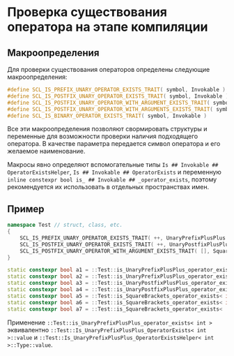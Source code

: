 # Проверка существования оператора на этапе компиляции

## Макроопределения

Для проверки существования операторов определены следующие макроопределения:

```cpp
#define SCL_IS_PREFIX_UNARY_OPERATOR_EXISTS_TRAIT( symbol, Invokable )
#define SCL_IS_POSTFIX_UNARY_OPERATOR_EXISTS_TRAIT( symbol, Invokable )
#define SCL_IS_POSTFIX_UNARY_OPERATOR_WITH_ARGUMENT_EXISTS_TRAIT( symbol, Invokable )
#define SCL_IS_POSTFIX_UNARY_OPERATOR_WITH_ARGUMENTS_EXISTS_TRAIT( symbol, Invokable )
#define SCL_IS_BINARY_OPERATOR_EXISTS_TRAIT( symbol, Invokable )
```

Все эти макроопределения позволяют свормировать структуры и переменные для возможности проверки наличия подходящего оператора. В качестве параметра передается символ оператора и его желаемое наименование.

Макросы явно определяют вспомогательные типы ```Is ## Invokable ## OperatorExistsHelper```, ```Is ## Invokable ## OperatorExists``` и переменную ```inline constexpr bool is_ ## Invokable ## _operator_exists```, поэтому рекомендуется их использовать в отдельных пространствах имен.

## Пример

```cpp
namespace Test // struct, class, etc.
{
    SCL_IS_PREFIX_UNARY_OPERATOR_EXISTS_TRAIT( ++, UnaryPrefixPlusPlus )
    SCL_IS_POSTFIX_UNARY_OPERATOR_EXISTS_TRAIT( ++, UnaryPostfixPlusPlus )
    SCL_IS_POSTFIX_UNARY_OPERATOR_WITH_ARGUMENT_EXISTS_TRAIT( [], SquareBrackets )
}

static constexpr bool a1 = ::Test::is_UnaryPrefixPlusPlus_operator_exists< int >; // true
static constexpr bool a2 = ::Test::is_UnaryPrefixPlusPlus_operator_exists< const int >; // false
static constexpr bool a3 = ::Test::is_UnaryPostfixPlusPlus_operator_exists< int >; // true
static constexpr bool a4 = ::Test::is_UnaryPostfixPlusPlus_operator_exists< const int >; // false
static constexpr bool a5 = ::Test::is_SquareBrackets_operator_exists< int, int >; // false
static constexpr bool a6 = ::Test::is_SquareBrackets_operator_exists< int[10], int >; // true
static constexpr bool a7 = ::Test::is_SquareBrackets_operator_exists< ::std::vector< int >, int >; // true
```

Применение ```::Test::is_UnaryPrefixPlusPlus_operator_exists< int >``` эквивалентно ```::Test::Is_UnaryPrefixPlusPlus_OperatorExists< int >::value``` и ```::Test::Is_UnaryPrefixPlusPlus_OperatorExistsHelper< int >::Type::value```.
